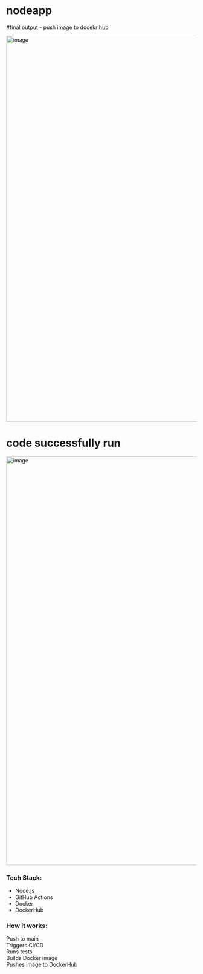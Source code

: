 # nodeapp

#final output - push image to docekr hub 

<img width="1920" height="1020" alt="image" src="https://github.com/user-attachments/assets/024a765a-2e7d-4f2e-b6f8-2ebcfc95e8a3" />


# code successfully run

<img width="1920" height="1080" alt="image" src="https://github.com/user-attachments/assets/a666395f-46a7-4c33-be43-e433a16bdcab" />


### Tech Stack:
- Node.js
- GitHub Actions
- Docker
- DockerHub

### How it works:
Push to main  
Triggers CI/CD  
Runs tests  
Builds Docker image  
Pushes image to DockerHub
